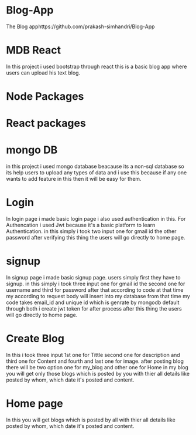 # Blog-App
The Blog apphttps://github.com/prakash-simhandri/Blog-App

# MDB React
In this project i used bootstrap through react this is a basic blog app  where users can upload his text blog.


# Node Packages


# React packages


# mongo DB
in this project i used mongo database beacause its a non-sql database so its help users to upload any types of data and i use this because if any one wants to add feature in this then it will be easy for them.

# Login 
In login page i made basic login page i also used authentication in this. For Authencation i used Jwt because it's a basic platform to learn Authentication. 
in this simply i took two input one for gmail id the other password after verifying this thing the users will go directly to home page.

# signup
In signup page i made basic signup page. users simply first they have to signup.
in this simply i took three input one for gmail id the second one for username and third for password after that according to code at that time my according to request body will insert into my database from that time my code takes email_id and unique id which is genrate by mongodb default through both i create jwt token for after process after this thing the users will go directly to home page.

# Create Blog
In this i took three input 1st one for Tittle second one for description and third one for Content and fourth and last one for image. after posting blog there will be two option one for my_blog and other one for Home in my blog you will get only those blogs which is posted by you with thier all details like posted by whom, which date it's posted and content.

# Home page
In this you will get blogs which is posted by all with thier all details like posted by whom, which date it's posted and content.

